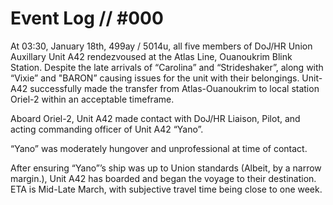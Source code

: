 # Event Log // #000

At 03:30, January 18th, 499ay / 5014u, all five members of DoJ/HR Union Auxillary Unit A42 rendezvoused at the Atlas Line, Ouanoukrim Blink Station. Despite the late arrivals of “Carolina” and “Strideshaker”, along with “Vixie” and "BARON” causing issues for the unit with their belongings. Unit-A42 successfully made the transfer from Atlas-Ouanoukrim to local station Oriel-2 within an acceptable timeframe.

Aboard Oriel-2, Unit A42 made contact with DoJ/HR Liaison, Pilot, and acting commanding officer of Unit A42 “Yano”.

“Yano” was moderately hungover and unprofessional at time of contact.

After ensuring “Yano”’s ship was up to Union standards (Albeit, by a narrow margin.), Unit A42 has boarded and began the voyage to their destination. ETA is Mid-Late March, with subjective travel time being close to one week.
